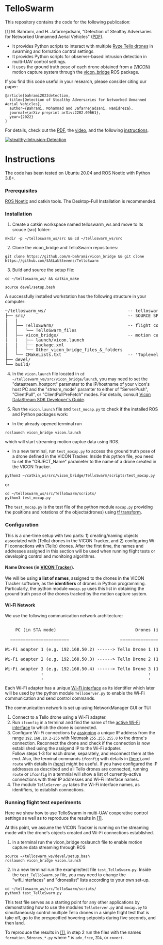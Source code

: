 # TelloSwarm

This repository contains the code for the following publication:

[1] M. Bahrami, and H. Jafarnejadsani, "Detection of Stealthy Adversaries for Networked Unmanned Aerial Vehicles" ([PDF](https://arxiv.org/abs/2202.09661)).

- It provides Python scripts to interact with multiple [Ryze Tello drones](https://www.ryzerobotics.com/tello) in swarming and formation control settings.
- It provides Python scripts for observer-based intrusion detection in multi-UAV control settings.
- It uses the ground truth pose of each drone obtained from a ([VICON](https://www.vicon.com/)) motion capture system through the [vicon_bridge](https://github.com/ethz-asl/vicon_bridge) ROS package.

If you find this code useful in your research, please consider citing our paper:

```
@article{bahrami2022detection,
  title={Detection of Stealthy Adversaries for Networked Unmanned Aerial Vehicles},
  author={Bahrami, Mohammad and Jafarnejadsani, Hamidreza},
  journal={arXiv preprint arXiv:2202.09661},
  year={2022}
}
```
For details, check out the [PDF](https://arxiv.org/abs/2202.09661), the [video](https://youtu.be/lVT_muezKLU), and the following [instructions](#instructions).

[![stealthy-Intrusion-Detection](https://img.youtube.com/vi/lVT_muezKLU/0.jpg)](https://youtu.be/lVT_muezKLU)

# Instructions

The code has been tested on Ubuntu 20.04 and ROS Noetic with Python 3.6+.

### Prerequisites

[ROS Noetic](http://wiki.ros.org/noetic/Installation/Ubuntu) and catkin tools. The Desktop-Full Installation is recommended.

### Installation

1. Create a catkin workspace named telloswarm_ws and move to its srouce (src) folder: 

```
mkdir -p ~/telloswarm_ws/src && cd ~/telloswarm_ws/src
```

2. Clone the vicon_bridge and TelloSwarm repositories: 

```
git clone https://github.com/m-bahrami/vicon_bridge && git clone https://github.com/SASLabStevens/TelloSwarm
```

3. Build and source the setup file:

```
cd ~/telloswarm_ws/ && catkin_make
```

```
source devel/setup.bash
```

A successfully installed workstation has the following structure in your computer:

<pre>
~/telloswarm_ws/                                -- telloswarm WORKSPACE
├── src/                                        -- SOURCE SPACE
|   |
│   ├── TelloSwarm/                             -- flight control, monitoring, and comm. network code stack
│   │   └── TelloSwarm_files
│   ├── vicon_bridge/                           -- motion capture system's PKG, providing the ground truth
|   |   ├── launch/vicon.launch
|   |   ├── package.xml
│   │   └── Other_vicon_bridge_files_&_folders
│   └── CMakeLists.txt                          -- 'Toplevel' CMake file, provided by catkin
├── devel/
└── build/
</pre>

4. In the `vicon.launch` file located in `cd ~/telloswarm_ws/src/vicon_bridge/launch`, you may need to set the "datastream_hostport" parameter to the IP/hostname of your vicon's host PC and the "stream_mode" paramter to either of "ServerPush", "ClientPull", or "ClientPullPreFetch" modes. For details, consult [Vicon DataStream SDK Developer's Guide](https://docs.vicon.com/display/DSSDK111/DataStream+SDK+Documentation).

5. Run the `vicon.launch` file and `test_mocap.py` to check if the installed ROS and Python packages work:

- In the already-opened terminal run

```
roslaunch vicon_bridge vicon.launch
```

which will start streaming motion captue data using ROS. 

- In a new terminal, run `test_mocap.py` to access the ground truth pose of a drone defined in the VICON Tracker. Inside this python file, you need to set the "OBJECT_Name" parameter to the name of a drone created in the VICON Tracker.
```
python3 ~/catkin_ws/src/vicon_bridge/TelloSwarm/scripts/test_mocap.py 
```      
   or
```   
cd ~/telloswarm_ws/src/TelloSwarm/scripts/
python3 test_mocap.py
```
The `test_mocap.py` is the test file of the python module `mocap.py` providing the positions and rotations of the objects(drones) using [tf transform](http://wiki.ros.org/tf/Tutorials). 

### Configuration

This is a one-time setup with two parts: 1) creating/naming objects associated with (Tello) drones in the VICON Tracker, and 2) configuring Wi-Fi connections with (Tello) drones. After the first time, the names and addresses assigned in this section will be used when running flight tests or developing control and monitoing algorithms.

#### Name Drones (in [VICON Tracker](https://www.vicon.com/software/tracker/)).
We will be using **a list of names**, assigned to the drones in the VICON Tracker software, as the **identifiers** of drones in Python programming. Particularly, the python module `mocap.py` uses this list in obtaining the ground truth pose of the drones tracked by the motion capture system.

#### Wi-Fi Network
We use the following communication network architecture:
<pre> 
    PC (in STA mode) 	                           Drones (in AP mode) 
     
  =======================                    ============================== 
 
Wi-Fi adapter 1 (e.g. 192.168.50.2) ------> Tello Drone 1 (192.168.10.1:8889)
  
Wi-Fi adapter 2 (e.g. 192.168.50.3) ------> Tello Drone 2 (192.168.10.1:8889)
  
Wi-Fi adapter 3 (e.g. 192.168.50.4) ------> Tello Drone 3 (192.168.10.1:8889)
              :                                         :   
              :                                         :     				         	         
</pre>

Each Wi-Fi adapter has a unique [Wi-Fi interface](https://askubuntu.com/questions/405508/how-to-find-name-of-currently-active-network-interface) as its identifier which later will be used by the python module `TelloServer.py` to enable the Wi-Fi communication and send control commands. 

The communication network is set up using NetworkManager GUI or TUI

1. Connect to a Tello drone using a Wi-Fi adapter.
2. Run `ifconfig` in a terminal and find the name of the [active Wi-Fi interface](https://askubuntu.com/questions/405508/how-to-find-name-of-currently-active-network-interface) to which the drone is connected.
3. Configure Wi-Fi connections by [assigning](https://help.ubuntu.com/stable/ubuntu-help/net-manual.html.en) a unique IP address from the range `192.168.10.2-255` with Netmask `255.255.255.0` to the drone's connection. Reconnect the drone and check if the connection is now established using the assigend IP to the Wi-Fi adpater.\
Follow steps 1-3 for each drone, separately, and reconnect them at the end. Also, the terminal commands `ifconfig` with details in [(here)
](https://manpages.ubuntu.com/manpages/focal/man8/ifconfig.8.html) and `route` with details in [(here)](https://manpages.ubuntu.com/manpages/focal/man8/route.8.html) might be useful. If you have configured the IP addresses as described and all Tello drones are connected, running `route` or `ifconfig` in a termnial will show a list of currently-active connections with their IP addresses and Wi-Fi interface names. 
4. The module `TelloServer.py` takes the Wi-Fi interface names, as identifiers, to establish connections.


### Running flight test experiments
Here we show how to use TelloSwarm in multi-UAV cooperative control settings as well as to reproduce the results in [[1]](https://arxiv.org/abs/2202.09661). 

At this point, we assume the VICON Tracker is running on the streaming mode with the drone's objects created and Wi-Fi connections established.

1. In a terminal run the vicon_bridge roslaunch file to enable motion capture data streaming through ROS
```
source ~/telloswarm_ws/devel/setup.bash
roslaunch vicon_bridge vicon.launch
```
2. In a new terminal run the example/test file `test_TelloSwarm.py`. Inside the `test_TelloSwarm.py` file, you may need to change the "wifi_interfaces" and "droneslist" lists according to your own set-up.
```
cd ~/telloswarm_ws/src/TelloSwarm/scripts/
python3 test_TelloSwarm.py
```
This test file serves as a starting point for any other applications by demonstrating how to use the modules `TelloServer.py` and `mocap.py` to simultaneously control multiple Tello drones in a simple flight test that is take off, go to the prespecified hovering setpoints during five seconds, and then land. 

To reproduce the results in [[1]](https://arxiv.org/abs/2202.09661), in step 2 run the files with the names `formation_5drones_*.py` where * is `adv_free`, `ZDA`, or `covert`.
